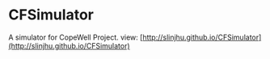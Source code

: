 # CFSimulator
A simulator for CopeWell Project. 
view: [http://slinjhu.github.io/CFSimulator](http://slinjhu.github.io/CFSimulator)
